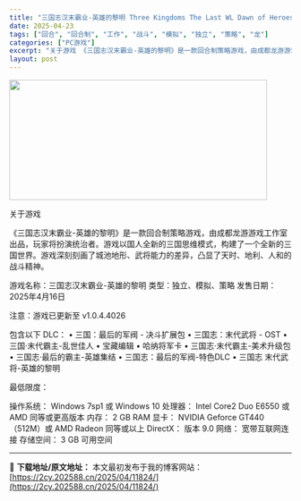 ```yaml
---
title: "三国志汉末霸业-英雄的黎明 Three Kingdoms The Last WL Dawn of Heroes"
date: 2025-04-23
tags: ["回合", "回合制", "工作", "战斗", "模拟", "独立", "策略", "龙"]
categories: ["PC游戏"]
excerpt: "关于游戏 《三国志汉末霸业-英雄的黎明》是一款回合制策略游戏，由成都龙游游戏工作室出品，玩家将扮演统治者。游戏以国人全新的三国思维模式，构建了一个全新的三国世界。游戏深刻刻画了城池地形、武将能力的差异，凸显了天时、地利、人和的战斗精神。 游戏名称：三国志汉末霸业-英雄的黎明 类型：独立、模拟、策略 &hellip;"
layout: post
---
```


<img class="aligncenter size-full wp-image-11812" src="https://2cy.202588.cn/wp-content/uploads/2025/04/2025042309250684.webp" alt="" width="460" height="215" />

关于游戏

《三国志汉末霸业-英雄的黎明》是一款回合制策略游戏，由成都龙游游戏工作室出品，玩家将扮演统治者。游戏以国人全新的三国思维模式，构建了一个全新的三国世界。游戏深刻刻画了城池地形、武将能力的差异，凸显了天时、地利、人和的战斗精神。

游戏名称：三国志汉末霸业-英雄的黎明
类型：独立、模拟、策略
发售日期：2025年4月16日

注意：游戏已更新至 v1.0.4.4026

包含以下 DLC：
• 三国：最后的军阀 - 决斗扩展包
• 三国志：末代武将 - OST
• 三国·末代霸主-乱世佳人
• 宝藏编辑
• 哈纳将军卡
• 三国志·末代霸主-美术升级包
• 三国志·最后的霸主-英雄集结
• 三国志：最后的军阀-特色DLC
• 三国志 末代武将-英雄的黎明

最低限度：

操作系统： Windows 7sp1 或 Windows 10
处理器： Intel Core2 Duo E6550 或 AMD 同等或更高版本
内存： 2 GB RAM
显卡： NVIDIA Geforce GT440（512M）或 AMD Radeon 同等或以上
DirectX： 版本 9.0
网络： 宽带互联网连接
存储空间： 3 GB 可用空间

---
📖 **下载地址/原文地址：** 本文最初发布于我的博客网站：[https://2cy.202588.cn/2025/04/11824/](https://2cy.202588.cn/2025/04/11824/)
